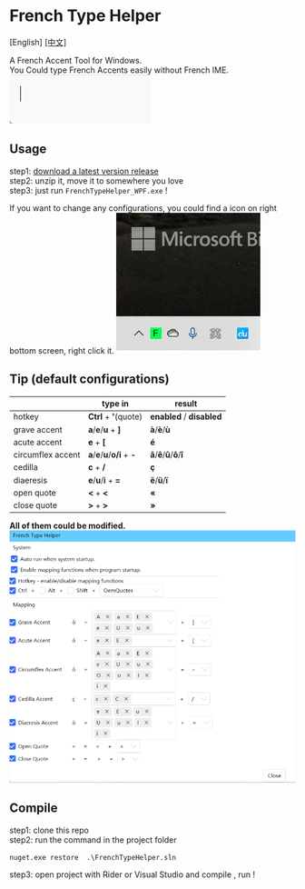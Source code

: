 ﻿# French Type Helper
[English]  [[中文]](./README_zh.md)

A French Accent Tool for Windows.  
You Could type French Accents easily without French IME.  
![](images/type_example.gif)
## Usage 
step1: [download a latest version release](https://github.com/dnalm/FrenchTypeHelper/releases)  
step2: unzip it, move it to somewhere you love  
step3: just run `FrenchTypeHelper_WPF.exe` !  

If you want to change any configurations, you could find a icon on right bottom screen, right click it.
![](images/system_icon.gif)

## Tip (default configurations)
|               | type in         | result             |
|-------------------|-----------------|--------------------|
| hotkey            | **Ctrl** + **'**(quote) | **enabled** / **disabled** |
| grave accent      | **a**/**e**/**u** + **]**   |        **à**/**è**/**ù**           |
| acute accent      | **e** + **[**           |          **é**             |
| circumflex accent | **a**/**e**/**u**/**o/i** + **-**  |           **â**/**ê**/**û**/**ô**/**î**         |
| cedilla           | **c** + **/**          |           **ç**            |
| diaeresis         | **e**/**u**/**i** + **=**       |         **ë**/**ü**/**ï**           |
| open quote        | **<** + **<**           |              **«**       |
| close quote       | **>** + **>**           |       **»**              |

**All of them could be modified.**  
![](images/setting_page.png)  
## Compile
step1: clone this repo  
step2: run the command in the project folder
```shell
nuget.exe restore  .\FrenchTypeHelper.sln
```
step3: open project with Rider or Visual Studio  and compile , run !
